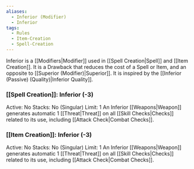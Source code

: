 ```yaml
---
aliases:
  - Inferior (Modifier)
  - Inferior
tags:
  - Rules
  - Item-Creation
  - Spell-Creation
---
```

Inferior is a [[Modifiers|Modifier]] used in [[Spell Creation|Spell]] and [[Item Creation]]. It is a Drawback that reduces the cost of a Spell or Item, and an opposite to [[Superior (Modifier)|Superior]]. It is inspired by the [[Inferior (Passive) (Quality)|Inferior Quality]].

### [[Spell Creation]]: Inferior (-3)
Active: No
Stacks: No (Singular)
Limit: 1
An Inferior [[Weapons|Weapon]] generates automatic 1 [[Threat|Threat]] on all [[Skill Checks|Checks]] related to its use, including [[Attack Check|Combat Checks]].

### [[Item Creation]]: Inferior (-3)
Active: No
Stacks: No (Singular)
Limit: 1
An Inferior [[Weapons|Weapon]] generates automatic 1 [[Threat|Threat]] on all [[Skill Checks|Checks]] related to its use, including [[Attack Check|Combat Checks]].
